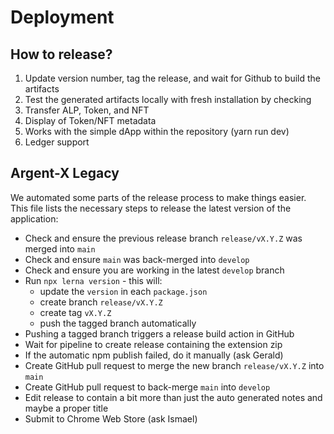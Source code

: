 # Deployment

## How to release?

1. Update version number, tag the release, and wait for Github to build the artifacts
2. Test the generated artifacts locally with fresh installation by checking
  1. Transfer ALP, Token, and NFT
  2. Display of Token/NFT metadata
  3. Works with the simple dApp within the repository (yarn run dev)
  4. Ledger support

## Argent-X Legacy

We automated some parts of the release process to make things easier. This file lists the necessary steps to release the latest version of the application:

- Check and ensure the previous release branch `release/vX.Y.Z` was merged into `main`
- Check and ensure `main` was back-merged into `develop`
- Check and ensure you are working in the latest `develop` branch
- Run `npx lerna version` - this will:
  - update the `version` in each `package.json`
  - create branch `release/vX.Y.Z`
  - create tag `vX.Y.Z`
  - push the tagged branch automatically
- Pushing a tagged branch triggers a release build action in GitHub
- Wait for pipeline to create release containing the extension zip
- If the automatic npm publish failed, do it manually (ask Gerald)
- Create GitHub pull request to merge the new branch `release/vX.Y.Z` into `main`
- Create GitHub pull request to back-merge `main` into `develop`
- Edit release to contain a bit more than just the auto generated notes and maybe a proper title
- Submit to Chrome Web Store (ask Ismael)
